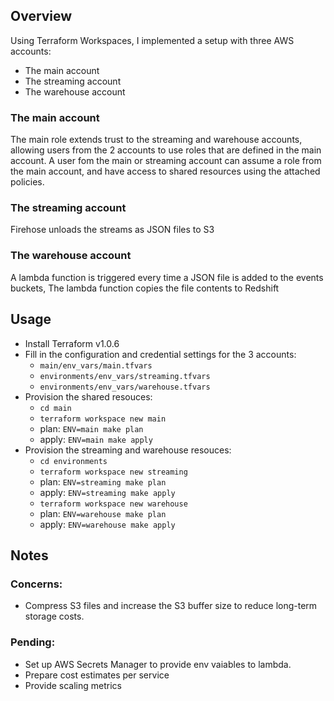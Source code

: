 ## Overview
Using Terraform Workspaces, I implemented a setup with three AWS accounts:
- The main account
- The streaming account
- The warehouse account

### The main account
The main role extends trust to the streaming and warehouse accounts, allowing users from the 2 accounts to use roles that are defined in the main account. A user fom the main or streaming account can assume a role from the main account, and have access to shared resources using the attached policies.

### The streaming account
Firehose unloads the streams as JSON files to S3

### The warehouse account
A lambda function is triggered every time a JSON file is added to the events buckets, The lambda function copies the file contents to Redshift

## Usage
- Install Terraform v1.0.6
- Fill in the configuration and credential settings for the 3 accounts:
    - `main/env_vars/main.tfvars`
    - `environments/env_vars/streaming.tfvars`
    - `environments/env_vars/warehouse.tfvars`
- Provision the shared resouces:
    - `cd main`
    - `terraform workspace new main`
    - plan: `ENV=main make plan`
    - apply: `ENV=main make apply`
- Provision the streaming and warehouse resouces:
    - `cd environments`
    - `terraform workspace new streaming`
    - plan: `ENV=streaming make plan`
    - apply: `ENV=streaming make apply`
    - `terraform workspace new warehouse`
    - plan: `ENV=warehouse make plan`
    - apply: `ENV=warehouse make apply`

## Notes
### Concerns:
- Compress S3 files and increase the S3 buffer size to reduce long-term storage costs.

### Pending:
- Set up AWS Secrets Manager to provide env vaiables to lambda.
- Prepare cost estimates per service
- Provide scaling metrics
